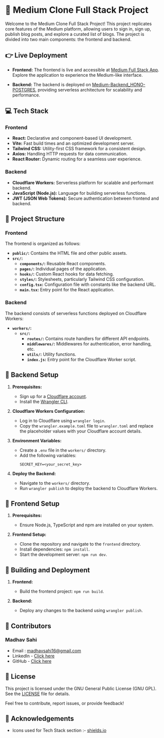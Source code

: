 # 🚀 Medium Clone Full Stack Project 

Welcome to the Medium Clone Full Stack Project! This project replicates core features of the Medium platform, allowing users to sign in, sign up, publish blog posts, and explore a curated list of blogs. The project is divided into two main components: the frontend and backend.

## 👉 Live Deployment 

- **Frontend:** The frontend is live and accessible at [Medium Full Stack App](https://madhavsahi-medium-hono-react-ts.netlify.app/ "Frontend Link"). Explore the application to experience the Medium-like interface.

- **Backend:** The backend is deployed on [Medium-Backend_HONO-POSTGRES](https://backend.medium-hono-madhavsahi.workers.dev "Backend link"), providing serverless architecture for scalability and performance.

## 💻 Tech Stack 

### Frontend

- **React:** Declarative and component-based UI development.
- **Vite:** Fast build times and an optimized development server.
- **Tailwind CSS:** Utility-first CSS framework for a consistent design.
- **Axios:** Handling HTTP requests for data communication.
- **React Router:** Dynamic routing for a seamless user experience.

### Backend

- **Cloudflare Workers:** Serverless platform for scalable and performant backend.
- **JavaScript (Node.js):** Language for building serverless functions.
- **JWT (JSON Web Tokens):** Secure authentication between frontend and backend.

## 📁 Project Structure 

### Frontend

The frontend is organized as follows:

- **`public/`:** Contains the HTML file and other public assets.
- **`src/`:**
  - **`components/`:** Reusable React components.
  - **`pages/`:** Individual pages of the application.
  - **`hooks/`:** Custom React hooks for data fetching.
  - **`styles/`:** Stylesheets, particularly Tailwind CSS configuration.
  - **`config.tsx`:** Configuration file with constants like the backend URL.
  - **`main.tsx`:** Entry point for the React application.

### Backend

The backend consists of serverless functions deployed on Cloudflare Workers:

- **`workers/`:**
  - **`src/`:**
    - **`routes/`:** Contains route handlers for different API endpoints.
    - **`middlewares/`:** Middlewares for authentication, error handling, etc.
    - **`utils/`:** Utility functions.
    - **`index.js`:** Entry point for the Cloudflare Worker script.

## 🔧 Backend Setup 

1. **Prerequisites:**

   - Sign up for a [Cloudflare account](https://www.cloudflare.com/).
   - Install the [Wrangler CLI](https://developers.cloudflare.com/workers/cli-wrangler/install).

2. **Cloudflare Workers Configuration:**

   - Log in to Cloudflare using `wrangler login`.
   - Copy the `wrangler.example.toml` file to `wrangler.toml` and replace the placeholder values with your Cloudflare account details.

3. **Environment Variables:**

   - Create a `.env` file in the `workers/` directory.
   - Add the following variables:
     ```env
     SECRET_KEY=<your_secret_key>
     ```

4. **Deploy the Backend:**
   - Navigate to the `workers/` directory.
   - Run `wrangler publish` to deploy the backend to Cloudflare Workers.

## 🔧 Frontend Setup 

1. **Prerequisites:**

   - Ensure Node.js, TypeScript and npm are installed on your system.

2. **Frontend Setup:**
   - Clone the repository and navigate to the `frontend` directory.
   - Install dependencies: `npm install`.
   - Start the development server: `npm run dev`.

## 🚀 Building and Deployment 

1. **Frontend:**

   - Build the frontend project: `npm run build`.

2. **Backend:**
   - Deploy any changes to the backend using `wrangler publish`.

## 📌 Contributors

### Madhav Sahi

- Email : madhavsahi16@gmail.com
- LinkedIn - [Click here](https://www.linkedin.com/in/madhav-sahi-6a2305161/ "LinkedIn Link")
- GitHub - [Click here](https://github.com/MadhavSahi "GitHub Link")

## 📌 License

This project is licensed under the GNU General Public License (GNU GPL). See the [LICENSE](./LICENSE) file for details.

Feel free to contribute, report issues, or provide feedback!

## 📌 Acknowledgements

- Icons used for Tech Stack section :- [shields.io](https://img.shields.io)
